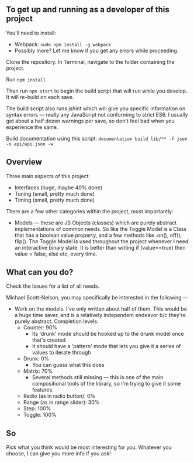 ## To get up and running as a developer of this project

You'll need to install:

- Webpack: `sudo npm install -g webpack`
- Possibly more? Let me know if you get any errors while proceeding.

Clone the repository. In Terminal, navigate to the folder containing the project.

Run `npm install`

Then run `npm start` to begin the build script that will run while you develop. It will re-build on each save.

The build script also runs jshint which will give you specific information on syntax errors — really any JavaScript not conforming to strict ES6. I usually get about a half dozen warnings per save, so don't feel bad when you experience the same.

Build documentation using this script: `documentation build lib/** -f json -o api/api.json -w`

## Overview

Three main aspects of this project:

- Interfaces (huge, maybe 40% done)
- Tuning (small, pretty much done)
- Timing (small, pretty much done)

There are a few other categories within the project, most importantly:

- Models — these are JS Objects (classes) which are purely abstract implementations of common needs. So like the Toggle Model is a Class that has a boolean value property, and a few methods like .on(), off(), flip(). The Toggle Model is used throughout the project whenever I need an interactive binary state. It is better than writing if (value==true) then value = false, else etc, every time.



## What can you do?

Check the Issues for a list of all needs.



Michael Scott-Nelson, you may specifically be interested in the following --

- Work on the models. I've only written about half of them. This would be a huge time saver, and is a relatively independent endeavor b/c they're purely abstract. Completion levels:
  - Counter: 90%
    - Its 'drunk' mode should be hooked up to the drunk model once that's created
    - It should have a 'pattern' mode that lets you give it a series of values to iterate through
  - Drunk: 0%
    - You can guess what this does
  - Matrix: 70%
    - Several methods still missing — this is one of the main compositional tools of the library, so I'm trying to give it some features.
  - Radio (as in radio button): 0%
  - Range (as in range slider): 30%
  - Step: 100%
  - Toggle: 100%



## So

Pick what you think would be most interesting for you. Whatever you choose, I can give you more info if you ask!

